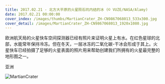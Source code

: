 ```yaml
---
title: 2017.02.21 - 北方大平原的火星陨石坑内结的冰 (© VUZE/NASA/Alamy)
date: 2017.02.21 00:00:00
cover_index: /images/thumbs/MartianCrater_ZH-CN9867068013_533x300.jpg
cover_detail: /images/MartianCrater_ZH-CN9867068013_1920x1080.jpg
---
```


欧洲航天局的火星快车空间探测器已经有照片来证明火星上有水。在红色星球的北部，水能常年保持冷冻。但在冬天，一层冰冻的二氧化碳-干冰会形成于其上。火星快车已经拍摄了足够的火星表面的照片用来帮助创建我们所拥有的火星最完整的地形图之一。

亚洲

![MartianCrater](/images/MartianCrater_ZH-CN9867068013_1920x1080.jpg)
